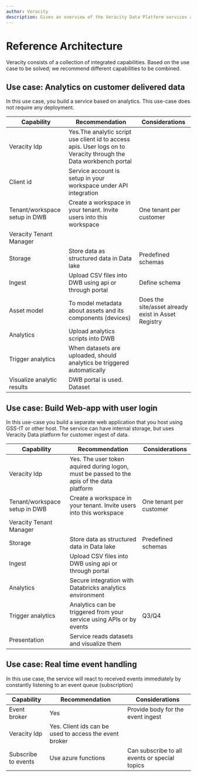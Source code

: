 ```yaml
---
author: Veracity
description: Gives an overview of the Veracity Data Platform services and related components.
---
```


# Reference Architecture
Veracity consists of a collection of integrated capabilities. Based on the use case to be solved; we recommend different capabilities to be combined.


## Use case: Analytics on customer delivered data
In this use case, you build a service based on analytics. This use-case does not require any deployment.


|**Capability**| **Recommendation**|**Considerations**| 
|--|--|--|
|Veracity Idp|Yes.The analytic script use client id to access apis. User logs on to Veracity through the Data workbench portal | |
|Client id |Service account is setup in your workspace under API integration | | 
|Tenant/workspace setup in DWB| Create a workspace in your tenant. Invite users into this workspace| One tenant per customer| 
|Veracity Tenant Manager| | |
|Storage | Store data as structured data in Data lake | Predefined schemas |
|Ingest | Upload CSV files into DWB using api or through portal | Define schema | 
|Asset model|To model metadata about assets and its components (devices) | Does the site/asset already exist in Asset Registry | 
|Analytics|Upload analytics scripts into DWB | | 
|Trigger analytics|When datasets are uploaded, should analytics be triggered automatically | |  
|Visualize analytic results | DWB portal is used. Dataset  | | 

## Use case: Build Web-app with user login
In this use-case you build a separate web application that you host using GSS-IT or other host. The service can have internal storage, but uses Veracity Data platform for customer ingest of data.

|**Capability**| **Recommendation**|**Considerations**| 
|--|--|--|
|Veracity Idp|Yes. The user token aquired during logon, must be passed to the apis of the data platform| | 
|Tenant/workspace setup in DWB| Create a workspace in your tenant. Invite users into this workspace| One tenant per customer|
|Veracity Tenant Manager| | |
|Storage | Store data as structured data in Data lake | Predefined schemas  |
|Ingest | Upload CSV files into DWB using api or through portal | |
|Analytics|Secure integration with Databricks analytics environment | |
|Trigger analytics|Analytics can be triggered from your service using APIs or by events|Q3/Q4| 
|Presentation | Service reads datasets and visualize them| |

## Use case: Real time event handling   

In this use case, the service will react to received events immediately by constantly listening to an event queue (subscription) 

|**Capability**| **Recommendation**|**Considerations**| 
|--|--|--|
|Event broker|Yes|Provide body for the event ingest|
|Veracity Idp|Yes. Client ids can be used to access the event broker| | 
|Subscribe to events| Use azure functions| Can subscribe to all events or special topics| 


